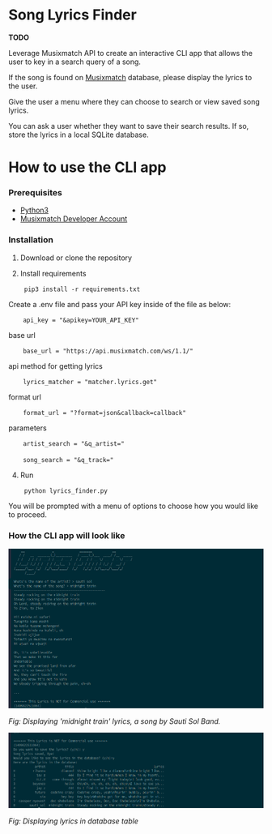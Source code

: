 # Song Lyrics Finder

**TODO**

Leverage Musixmatch API to create an interactive CLI app that allows the user to key in
a search query of a song.

If the song is found on [Musixmatch](https://developer.musixmatch.com/documentation) database, please display
the lyrics to the user.

Give the user a menu where they can choose to search or view saved song lyrics.

You can ask a user whether they want to save their search results. If so, store the lyrics
in a local SQLite database.


# How to use the CLI app


### Prerequisites

* [Python3](http://www.python.org/downloads)
* [Musixmatch Developer Account](https://developer.musixmatch.com/)

### Installation

1. Download or clone the repository

2. Install requirements

        pip3 install -r requirements.txt


Create a .env file and pass your  API key inside of the file as below:

        api_key = "&apikey=YOUR_API_KEY"

 base url

        base_url = "https://api.musixmatch.com/ws/1.1/"

api method for getting lyrics

        lyrics_matcher = "matcher.lyrics.get"

format url

        format_url = "?format=json&callback=callback"

parameters

        artist_search = "&q_artist="

        song_search = "&q_track="

4. Run

        python lyrics_finder.py

You will be prompted with a  menu of options to choose how you would like to proceed.

### How  the CLI app  will look like

![Fig: showing the screenshot of the CLI](./reu.png)

*Fig: Displaying 'midnight train' lyrics, a song by Sauti Sol Band.*


![Fig: showing the screenshot of the lyrics in database](./fos.png)

*Fig: Displaying lyrics in database table*
